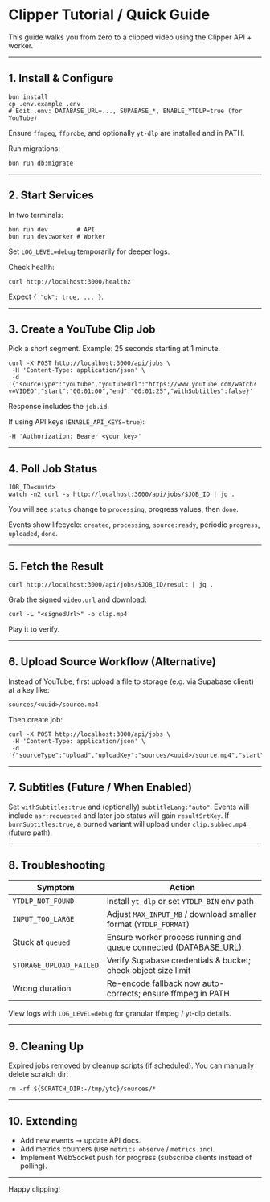 # Clipper Tutorial / Quick Guide

This guide walks you from zero to a clipped video using the Clipper API + worker.

---

## 1. Install & Configure

```
bun install
cp .env.example .env
# Edit .env: DATABASE_URL=..., SUPABASE_*, ENABLE_YTDLP=true (for YouTube)
```

Ensure `ffmpeg`, `ffprobe`, and optionally `yt-dlp` are installed and in PATH.

Run migrations:

```
bun run db:migrate
```

---

## 2. Start Services

In two terminals:

```
bun run dev        # API
bun run dev:worker # Worker
```

Set `LOG_LEVEL=debug` temporarily for deeper logs.

Check health:

```
curl http://localhost:3000/healthz
```

Expect `{ "ok": true, ... }`.

---

## 3. Create a YouTube Clip Job

Pick a short segment. Example: 25 seconds starting at 1 minute.

```
curl -X POST http://localhost:3000/api/jobs \
 -H 'Content-Type: application/json' \
 -d '{"sourceType":"youtube","youtubeUrl":"https://www.youtube.com/watch?v=VIDEO","start":"00:01:00","end":"00:01:25","withSubtitles":false}'
```

Response includes the `job.id`.

If using API keys (`ENABLE_API_KEYS=true`):

```
-H 'Authorization: Bearer <your_key>'
```

---

## 4. Poll Job Status

```
JOB_ID=<uuid>
watch -n2 curl -s http://localhost:3000/api/jobs/$JOB_ID | jq .
```

You will see `status` change to `processing`, progress values, then `done`.

Events show lifecycle: `created`, `processing`, `source:ready`, periodic `progress`, `uploaded`, `done`.

---

## 5. Fetch the Result

```
curl http://localhost:3000/api/jobs/$JOB_ID/result | jq .
```

Grab the signed `video.url` and download:

```
curl -L "<signedUrl>" -o clip.mp4
```

Play it to verify.

---

## 6. Upload Source Workflow (Alternative)

Instead of YouTube, first upload a file to storage (e.g. via Supabase client) at a key like:

```
sources/<uuid>/source.mp4
```

Then create job:

```
curl -X POST http://localhost:3000/api/jobs \
 -H 'Content-Type: application/json' \
 -d '{"sourceType":"upload","uploadKey":"sources/<uuid>/source.mp4","start":"00:00:05","end":"00:00:12"}'
```

---

## 7. Subtitles (Future / When Enabled)

Set `withSubtitles:true` and (optionally) `subtitleLang:"auto"`.
Events will include `asr:requested` and later job status will gain `resultSrtKey`.
If `burnSubtitles:true`, a burned variant will upload under `clip.subbed.mp4` (future path).

---

## 8. Troubleshooting

| Symptom                 | Action                                                           |
| ----------------------- | ---------------------------------------------------------------- |
| `YTDLP_NOT_FOUND`       | Install `yt-dlp` or set `YTDLP_BIN` env path                     |
| `INPUT_TOO_LARGE`       | Adjust `MAX_INPUT_MB` / download smaller format (`YTDLP_FORMAT`) |
| Stuck at `queued`       | Ensure worker process running and queue connected (DATABASE_URL) |
| `STORAGE_UPLOAD_FAILED` | Verify Supabase credentials & bucket; check object size limit    |
| Wrong duration          | Re-encode fallback now auto-corrects; ensure ffmpeg in PATH      |

View logs with `LOG_LEVEL=debug` for granular ffmpeg / yt-dlp details.

---

## 9. Cleaning Up

Expired jobs removed by cleanup scripts (if scheduled). You can manually delete scratch dir:

```
rm -rf ${SCRATCH_DIR:-/tmp/ytc}/sources/*
```

---

## 10. Extending

-   Add new events → update API docs.
-   Add metrics counters (use `metrics.observe` / `metrics.inc`).
-   Implement WebSocket push for progress (subscribe clients instead of polling).

---

Happy clipping!

